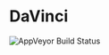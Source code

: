 # DaVinci
![AppVeyor Build Status](https://ci.appveyor.com/api/projects/status/github/johannesschmitt/DaVinci?branch=master&svg=true)